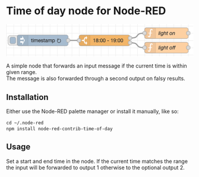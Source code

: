 # Time of day node for Node-RED

<p align="center">
    <img src="example.png"/>
</p>

A simple node that forwards an input message if the current time is within given range.<br>
The message is also forwarded through a second output on falsy results.

## Installation
Either use the Node-RED palette manager or install it manually, like so:

```shell
cd ~/.node-red
npm install node-red-contrib-time-of-day
```

## Usage
Set a start and end time in the node. If the current time matches the range
the input will be forwarded to output 1 otherwise to the optional output 2.
